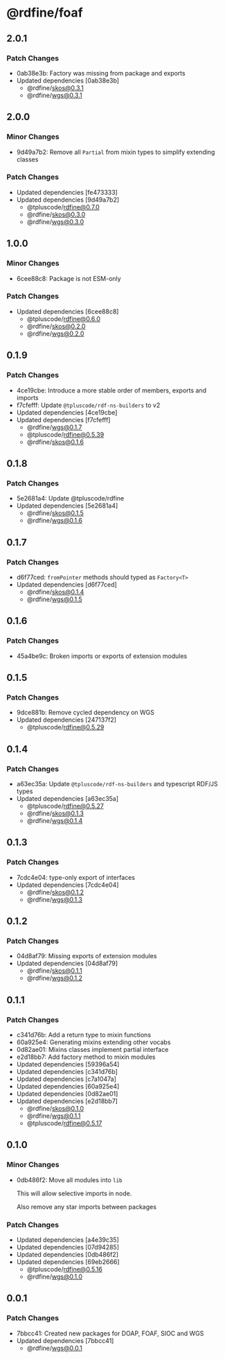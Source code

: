 # @rdfine/foaf

## 2.0.1

### Patch Changes

- 0ab38e3b: Factory was missing from package and exports
- Updated dependencies [0ab38e3b]
  - @rdfine/skos@0.3.1
  - @rdfine/wgs@0.3.1

## 2.0.0

### Minor Changes

- 9d49a7b2: Remove all `Partial` from mixin types to simplify extending classes

### Patch Changes

- Updated dependencies [fe473333]
- Updated dependencies [9d49a7b2]
  - @tpluscode/rdfine@0.7.0
  - @rdfine/skos@0.3.0
  - @rdfine/wgs@0.3.0

## 1.0.0

### Minor Changes

- 6cee88c8: Package is not ESM-only

### Patch Changes

- Updated dependencies [6cee88c8]
  - @tpluscode/rdfine@0.6.0
  - @rdfine/skos@0.2.0
  - @rdfine/wgs@0.2.0

## 0.1.9

### Patch Changes

- 4ce19cbe: Introduce a more stable order of members, exports and imports
- f7cfefff: Update `@tpluscode/rdf-ns-builders` to v2
- Updated dependencies [4ce19cbe]
- Updated dependencies [f7cfefff]
  - @rdfine/wgs@0.1.7
  - @tpluscode/rdfine@0.5.39
  - @rdfine/skos@0.1.6

## 0.1.8

### Patch Changes

- 5e2681a4: Update @tpluscode/rdfine
- Updated dependencies [5e2681a4]
  - @rdfine/skos@0.1.5
  - @rdfine/wgs@0.1.6

## 0.1.7

### Patch Changes

- d6f77ced: `fromPointer` methods should typed as `Factory<T>`
- Updated dependencies [d6f77ced]
  - @rdfine/skos@0.1.4
  - @rdfine/wgs@0.1.5

## 0.1.6

### Patch Changes

- 45a4be9c: Broken imports or exports of extension modules

## 0.1.5

### Patch Changes

- 9dce881b: Remove cycled dependency on WGS
- Updated dependencies [247137f2]
  - @tpluscode/rdfine@0.5.29

## 0.1.4

### Patch Changes

- a63ec35a: Update `@tpluscode/rdf-ns-builders` and typescript RDF/JS types
- Updated dependencies [a63ec35a]
  - @tpluscode/rdfine@0.5.27
  - @rdfine/skos@0.1.3
  - @rdfine/wgs@0.1.4

## 0.1.3

### Patch Changes

- 7cdc4e04: type-only export of interfaces
- Updated dependencies [7cdc4e04]
  - @rdfine/skos@0.1.2
  - @rdfine/wgs@0.1.3

## 0.1.2

### Patch Changes

- 04d8af79: Missing exports of extension modules
- Updated dependencies [04d8af79]
  - @rdfine/skos@0.1.1
  - @rdfine/wgs@0.1.2

## 0.1.1

### Patch Changes

- c341d76b: Add a return type to mixin functions
- 60a925e4: Generating mixins extending other vocabs
- 0d82ae01: Mixins classes implement partial interface
- e2d18bb7: Add factory method to mixin modules
- Updated dependencies [59396a54]
- Updated dependencies [c341d76b]
- Updated dependencies [c7a1047a]
- Updated dependencies [60a925e4]
- Updated dependencies [0d82ae01]
- Updated dependencies [e2d18bb7]
  - @rdfine/skos@0.1.0
  - @rdfine/wgs@0.1.1
  - @tpluscode/rdfine@0.5.17

## 0.1.0

### Minor Changes

- 0db486f2: Move all modules into `lib`

  This will allow selective imports in node.

  Also remove any star imports between packages

### Patch Changes

- Updated dependencies [a4e39c35]
- Updated dependencies [07d94285]
- Updated dependencies [0db486f2]
- Updated dependencies [69eb2666]
  - @tpluscode/rdfine@0.5.16
  - @rdfine/wgs@0.1.0

## 0.0.1

### Patch Changes

- 7bbcc41: Created new packages for DOAP, FOAF, SIOC and WGS
- Updated dependencies [7bbcc41]
  - @rdfine/wgs@0.0.1
